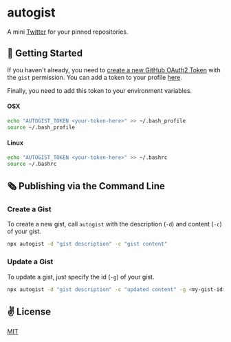 # autogist
A mini [Twitter](https://twitter.com/home) for your pinned repositories.


## 🚀 Getting Started

If you haven't already, you need to [create a new GitHub OAuth2 Token](https://developer.github.com/apps/building-oauth-apps/understanding-scopes-for-oauth-apps/) with the `gist` permission. You can add a token to your profile [here](https://github.com/settings/tokens/new).

Finally, you need to add this token to your environment variables.

#### OSX

```bash
echo "AUTOGIST_TOKEN <your-token-here>" >> ~/.bash_profile
source ~/.bash_profile
```

#### Linux
```bash
echo "AUTOGIST_TOKEN <your-token-here>" >> ~/.bashrc
source ~/.bashrc
```

## 🗞️ Publishing via the Command Line

### Create a Gist

To create a new gist, call `autogist` with the description (`-d`) and content (`-c`) of your gist.

```bash
npx autogist -d "gist description" -c "gist content"
```

### Update a Gist

To update a gist, just specify the id (`-g`) of your gist.

```bash
npx autogist -d "gist description" -c "updated content" -g <my-gist-id>
```

## ✌️ License
[MIT](https://opensource.org/licenses/MIT)
